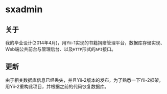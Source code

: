 # sxadmin

## 关于
我的毕业设计(2014年4月)，用Yii-1实现的书籍捐赠管理平台，数据库存储实现、Web端公共前台与管理后台、以及`HTTP`形式的`API`接口。

## 更新
由于相关数据库信息已经丢失，并且Yii-2版本的发布，为了熟悉一下Yii-2框架，用Yii-2重构此项目，并根据之前的代码恢复数据库。
